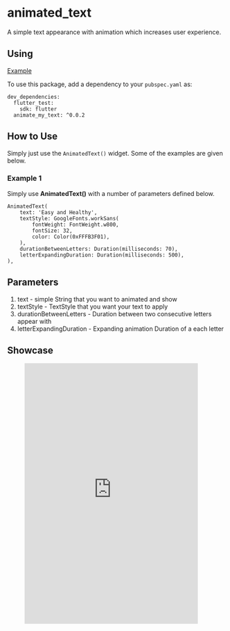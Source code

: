 # animated_text

A simple text appearance with animation which increases user experience.


## Using

[Example](https://github.com/abdullahriaz95/Flutter-ParticleBackground/blob/master/example/example_app.dart)

To use this package, add a dependency to your `pubspec.yaml` as:

    dev_dependencies:  
      flutter_test:  
        sdk: flutter
      animate_my_text: ^0.0.2


## How to Use

Simply just use the `AnimatedText()` widget. Some of the examples are given below.

### Example 1
Simply use **AnimatedText()** with a number of parameters defined below.

    AnimatedText(
        text: 'Easy and Healthy',
        textStyle: GoogleFonts.workSans(
            fontWeight: FontWeight.w800,
            fontSize: 32,
            color: Color(0xFFFB3F01),
        ),
        durationBetweenLetters: Duration(milliseconds: 70),
        letterExpandingDuration: Duration(milliseconds: 500),
    ),
 
   
## Parameters

 1. text - simple String that you want to animated and show   
 2. textStyle - TextStyle that you want your text to apply
 3. durationBetweenLetters - Duration between two consecutive letters appear with 
 4. letterExpandingDuration - Expanding animation Duration of a each letter

## Showcase

<figure class="video_container">
  <iframe src="https://www.youtube.com/embed/3ke4eysuUTo" width="400" height="600" frameborder="0" allowfullscreen="true"> </iframe>
</figure>

